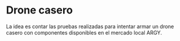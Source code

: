 # Drone casero

La idea es contar las pruebas realizadas para intentar armar un drone casero con componentes disponibles en el mercado local ARGY.
